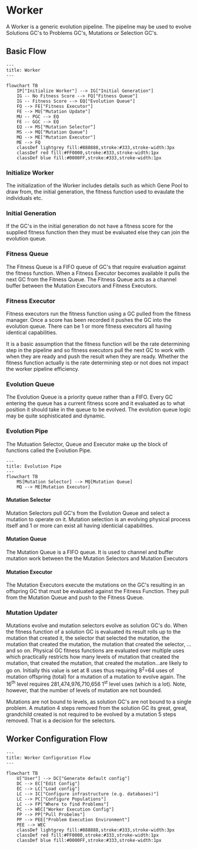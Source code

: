 # Worker

A Worker is a generic evolution pipeline. The pipeline may be used to evolve Solutions GC's to Problems GC's, Mutations or Selection GC's. 

## Basic Flow

```mermaid
---
title: Worker
---

flowchart TB
    IP["Initialize Worker"] --> IG["Initial Generation"]
    IG -- No Fitness Score --> FQ["Fitness Queue"]
    IG -- Fitness Score --> EQ["Evolution Queue"]
    FQ --> FE["Fitness Executor"]
    FE --> MU["Mutation Update"]
    MU -- PGC --> EQ
    FE -- GGC --> EQ
    EQ --> MS["Mutation Selector"]
    MS --> MQ["Mutation Queue"]
    MQ --> ME["Mutation Executor"]
    ME --> FQ
    classDef lightgrey fill:#888888,stroke:#333,stroke-width:3px
    classDef red fill:#FF0000,stroke:#333,stroke-width:1px
    classDef blue fill:#0000FF,stroke:#333,stroke-width:1px
```

### Initialize Worker

The initialization of the Worker includes details such as which Gene Pool to draw from, the initial generation, the fitness function used to evaulate the individuals etc.

### Initial Generation

If the GC's in the initial generation do not have a fitness score for the supplied fitness function then they must be evaluated else they can join the evolution queue.

### Fitness Queue

The Fitness Queue is a FIFO queue of GC's that require evaluation against the fitness function. When a Fitness Executor becomes available it pulls the next GC from the Fitness Queue. The Fitness Queue acts as a channel buffer between the Mutation Executors and Fitness Executors.

### Fitness Executor

Fitness executors run the fitness function using a GC pulled from the fitness manager. Once a score has been recorded it pushes the GC into the evolution queue. There can be 1 or more fitness executors all having identical capabilities.

It is a basic assumption that the fitness function will be the rate determining step in the pipeline and so fitness executors pull the next GC to work with when they are ready and push the result when they are ready. Whether the fitness function actually is the rate determining step or not does not impact the worker pipeline efficiency.

### Evolution Queue

The Evolution Queue is a priority queue rather than a FIFO. Every GC entering the queue has a current fitness score and it evaluated as to what position it should take in the queue to be evolved. The evolution queue logic may be quite sophisticated and dynamic. 

### Evolution Pipe

The Mutuation Selector, Queue and Executor make up the block of functions called the Evolution Pipe.

```mermaid
---
title: Evolution Pipe
---
flowchart TB
    MS[Mutation Selector] --> MQ[Mutation Queue]
    MQ --> ME[Mutation Executor]
```

#### Mutation Selector

Mutation Selectors pull GC's from the Evolution Queue and select a mutation to operate on it. Mutation selection is an evolving physical process itself and 1 or more can exist all having identicial capabilities.

#### Mutation Queue

The Mutation Queue is a FIFO queue. It is used to channel and buffer mutation work between the the Mutation Selectors and Mutation Executors

#### Mutation Executor

The Mutation Executors execute the mutations on the GC's resulting in an offspring GC that must be evaluated against the Fitness Function. They pull from the Mutation Queue and push to the Fitness Queue.

### Mutation Updater

Mutations evolve and mutation selectors evolve as solution GC's do. When the fitness function of a solution GC is evaluated its result rolls up to the mutation that created it, the selector that selected the mutation, the mutation that created the mutation, the mutation that created the selector, ... and so on. Physical GC fitness functions are evaluated over multiple uses which practically restricts how many levels of mutation that created the mutation, that created the mutation, that created the mutation...are likely to go on. Initially this value is set at 8 uses thus requiring 8<sup>2</sup>=64 uses of mutation offspring (total) for a mutation of a mutation to evolve again. The 16<sup>th</sup> level requires 281,474,976,710,656 1<sup>st</sup> level uses (which is a lot). Note, however, that the number of levels of mutation are not bounded.

Mutations are not bound to levels, as solution GC's are not bound to a single problem. A mutation 4 steps removed from the solution GC its great, great, grandchild created is not required to be evolved by a mutation 5 steps removed. That is a decision for the selectors.

## Worker Configuration Flow

```mermaid
---
title: Worker Configuration Flow
---

flowchart TB
    U["User"] --> DC["Generate default config"]
    DC --> EC["Edit Config"]
    EC --> LC["Load config"]
    LC --> IC["Configure infrastructure (e.g. databases)"]
    LC --> PC["Configure Populations"]
    LC --> FP["Where to find Problems"]
    PC --> WEC["Worker Execution Config"]
    FP --> PP["Pull Probelms"]
    PP --> PEE["Problem Execution Environment"]
    PEE --> WEC
    classDef lightgrey fill:#888888,stroke:#333,stroke-width:3px
    classDef red fill:#FF0000,stroke:#333,stroke-width:1px
    classDef blue fill:#0000FF,stroke:#333,stroke-width:1px
```

